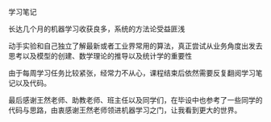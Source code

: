 学习笔记

长达几个月的机器学习收获良多，系统的方法论受益匪浅

动手实验和自己独立了解最新或者工业界常用的算法，真正尝试从业务角度出发去思考以及模型的创建、数学理论的推导以及统计学的重要性

由于每周学习任务比较紧张，经常力不从心，课程结束后依然需要反复翻阅学习笔记以及代码。

最后感谢王然老师、助教老师、班主任以及同学们，在毕设中也参考了一些同学的代码与思路，由衷感谢王然老师领进机器学习之门，让我看到更大的世界。
